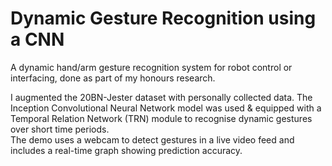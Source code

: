 # Dynamic Gesture Recognition using a CNN  
  
A dynamic hand/arm gesture recognition system for robot control or interfacing, done as part of my honours research. 

I augmented the 20BN-Jester dataset with personally collected data. The Inception Convolutional Neural Network model was used & equipped with a Temporal Relation Network (TRN) module to recognise dynamic gestures over short time periods.  
The demo uses a webcam to detect gestures in a live video feed and includes a real-time graph showing prediction accuracy.
